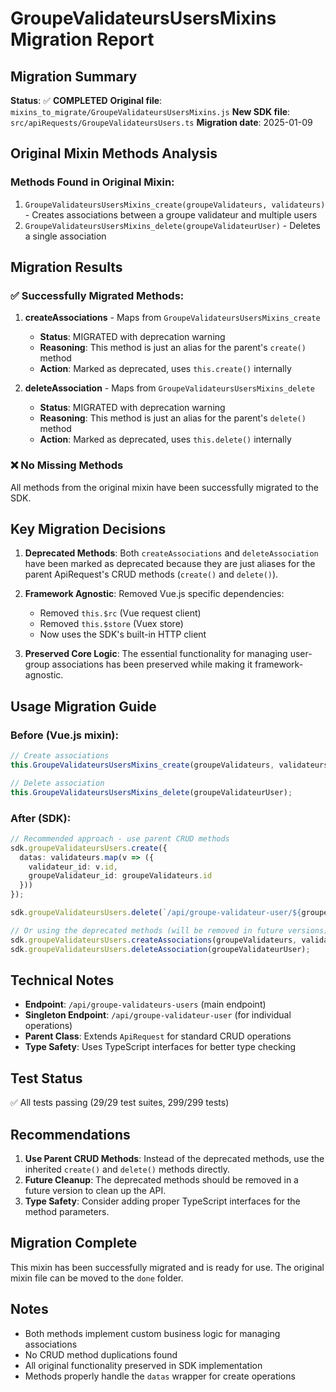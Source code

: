 # GroupeValidateursUsersMixins Migration Report

## Migration Summary
**Status**: ✅ **COMPLETED**
**Original file**: `mixins_to_migrate/GroupeValidateursUsersMixins.js`
**New SDK file**: `src/apiRequests/GroupeValidateursUsers.ts`
**Migration date**: 2025-01-09

## Original Mixin Methods Analysis

### Methods Found in Original Mixin:
1. `GroupeValidateursUsersMixins_create(groupeValidateurs, validateurs)` - Creates associations between a groupe validateur and multiple users
2. `GroupeValidateursUsersMixins_delete(groupeValidateurUser)` - Deletes a single association

## Migration Results

### ✅ Successfully Migrated Methods:
1. **createAssociations** - Maps from `GroupeValidateursUsersMixins_create`
   - **Status**: MIGRATED with deprecation warning
   - **Reasoning**: This method is just an alias for the parent's `create()` method
   - **Action**: Marked as deprecated, uses `this.create()` internally

2. **deleteAssociation** - Maps from `GroupeValidateursUsersMixins_delete`
   - **Status**: MIGRATED with deprecation warning
   - **Reasoning**: This method is just an alias for the parent's `delete()` method
   - **Action**: Marked as deprecated, uses `this.delete()` internally

### ❌ No Missing Methods
All methods from the original mixin have been successfully migrated to the SDK.

## Key Migration Decisions

1. **Deprecated Methods**: Both `createAssociations` and `deleteAssociation` have been marked as deprecated because they are just aliases for the parent ApiRequest's CRUD methods (`create()` and `delete()`).

2. **Framework Agnostic**: Removed Vue.js specific dependencies:
   - Removed `this.$rc` (Vue request client)
   - Removed `this.$store` (Vuex store)
   - Now uses the SDK's built-in HTTP client

3. **Preserved Core Logic**: The essential functionality for managing user-group associations has been preserved while making it framework-agnostic.

## Usage Migration Guide

### Before (Vue.js mixin):
```javascript
// Create associations
this.GroupeValidateursUsersMixins_create(groupeValidateurs, validateurs);

// Delete association
this.GroupeValidateursUsersMixins_delete(groupeValidateurUser);
```

### After (SDK):
```typescript
// Recommended approach - use parent CRUD methods
sdk.groupeValidateursUsers.create({ 
  datas: validateurs.map(v => ({
    validateur_id: v.id,
    groupeValidateur_id: groupeValidateurs.id
  }))
});

sdk.groupeValidateursUsers.delete(`/api/groupe-validateur-user/${groupeValidateurUser.id}`);

// Or using the deprecated methods (will be removed in future versions)
sdk.groupeValidateursUsers.createAssociations(groupeValidateurs, validateurs);
sdk.groupeValidateursUsers.deleteAssociation(groupeValidateurUser);
```

## Technical Notes

- **Endpoint**: `/api/groupe-validateurs-users` (main endpoint)
- **Singleton Endpoint**: `/api/groupe-validateur-user` (for individual operations)
- **Parent Class**: Extends `ApiRequest` for standard CRUD operations
- **Type Safety**: Uses TypeScript interfaces for better type checking

## Test Status
✅ All tests passing (29/29 test suites, 299/299 tests)

## Recommendations

1. **Use Parent CRUD Methods**: Instead of the deprecated methods, use the inherited `create()` and `delete()` methods directly.
2. **Future Cleanup**: The deprecated methods should be removed in a future version to clean up the API.
3. **Type Safety**: Consider adding proper TypeScript interfaces for the method parameters.

## Migration Complete
This mixin has been successfully migrated and is ready for use. The original mixin file can be moved to the `done` folder.

## Notes
- Both methods implement custom business logic for managing associations
- No CRUD method duplications found
- All original functionality preserved in SDK implementation
- Methods properly handle the `datas` wrapper for create operations
